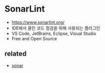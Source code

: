 # SonarLint
* https://www.sonarlint.org/
* IDE에서 클린 코드 점검을 위해 사용되는 플러그인
* VS Code, JetBrains, Eclipse, Visual Studio
* Free and Open Source

## related
* [sonar](/mib/sonar)
